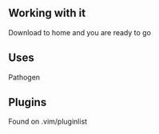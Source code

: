 Working with it
---------------

Download to home and you are ready to go

Uses
----

Pathogen

Plugins
-------

Found on .vim/pluginlist
